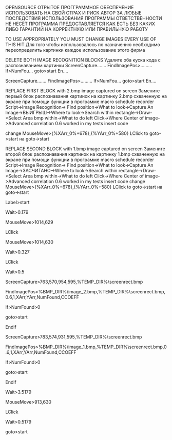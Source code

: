 OPENSOURCE
ОТРЫТОЕ ПРОГГРАММНОЕ ОБЕСПЕЧЕНИЕ
ИСПОЛЬЗОВАТЬ НА СВОЙ СТРАХ И РИСК
АВТОР ЗА ЛЮБЫЕ ПОСЛЕДСТВИЯ ИСПОЛЬЗОВАНИЯ ПРОГРАММЫ ОТВЕТСТВЕННОСТИ НЕ НЕСЁТ
ПРОГРАММА ПРЕДОСТАВЛЯЕТСЯ КАК ЕСТЬ БЕЗ КАКИХ ЛИБО ГАРАНТИЙ НА КОРРЕКТНУЮ ИЛИ ПРАВИЛЬНУЮ РАБОТУ 

TO USE APPROPRIATELY YOU MUST CHANGE IMAGES EVERY USE OF THIS HIT
Для того чтобы использовалось по назначению необходимо переопределить картинки каждое использование этого фирма

DELETE BOTH IMAGE RECOGNITION BLOCKS
Удалите оба куска кода с распознаванием картинки
ScreenCapture.......
FindImagePos>.........
If>NumFou...
  goto>start
En....

ScreenCapture.......
FindImagePos>.........
If>NumFou...
  goto>start
En....

REPLACE FIRST BLOCK with 2.bmp image captured on screen
Замените первый блок распознавания картинок на картинку 2.bmp схваченную на экране при помощи функции в программе macro schedule recorder
Script->Image Recognition-> Find position->What to look->Capture An Image->ВЫИГРЫШ->Where to look->Search within rectangle->Draw->Select Area bmp within->What to do left Click->Where Center of image->Advanced correlation 0.6 worked in my tests insert code 

change 
 MouseMove>{%XArr_0%+678},{%YArr_0%+580}
  LClick
to goto->start
на goto->start

REPLACE SECOND BLOCK with 1.bmp image captured on screen
Замените второй блок распознавания картинок на картинку 1.bmp схваченную на экране при помощи функции в программе macro schedule recorder
Script->Image Recognition-> Find position->What to look->Capture An Image->ЗАСЧИТАНО->Where to look->Search within rectangle->Draw->Select Area bmp within->What to do left Click->Where Center of image->Advanced correlation 0.6 worked in my tests insert code
change 
 MouseMove>{%XArr_0%+678},{%YArr_0%+580}
  LClick
to goto->start
на goto->start


Label>start

Wait>0.179

MouseMove>1014,629

LClick

MouseMove>1014,630

Wait>0.327

LClick

Wait>0.5

ScreenCapture>763,570,954,595,%TEMP_DIR%\screenrect.bmp

FindImagePos>%BMP_DIR%\image_2.bmp,%TEMP_DIR%\screenrect.bmp,0.6,1,XArr,YArr,NumFound,CCOEFF

If>NumFound>0

  goto>start
  
Endif

ScreenCapture>783,574,931,595,%TEMP_DIR%\screenrect.bmp

FindImagePos>%BMP_DIR%\image_1.bmp,%TEMP_DIR%\screenrect.bmp,0.6,1,XArr,YArr,NumFound,CCOEFF

If>NumFound>0

   goto>start
   
Endif

Wait>3.5179 

MouseMove>913,630

LClick

Wait>0.5179

goto>start



